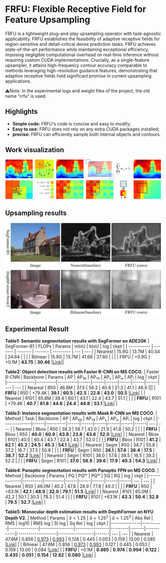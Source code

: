 # FRFU: Flexible Receptive Field for Feature Upsampling

FRFU is a lightweight plug-and-play upsampling operator with task-agnostic applicability. FRFU establishes the feasibility of adaptive receptive fields for region-sensitive and detail-critical dense prediction tasks. FRFU achieves state-of-the-art performance while maintaining exceptional efficiency, imposing negligible computational overhead on real-time inference without requiring custom CUDA implementations. Crucially, as a single-feature upsampler, it attains high-frequency contour accuracy comparable to methods leveraging high-resolution guidance features, demonstrating that adaptive receptive fields hold significant promise in current upsampling applications.

:warning:Note: In the experimental logs and weight files of the project, the old name "rrfu" is used.

## Highlights

- **Simple code:** FRFU's code is concise and easy to modify;
- **Easy to use:** FRFU does not rely on any extra CUDA packages installed;
- **precise:** FRFU can efficiently sample both internal objects and contours.

## Work visualization

![FRFU working principle diagram](/reademeImage/工作原理图.png "FRFU working principle diagram")

## Upsampling results

![Example of Upsampling Feature Results](/reademeImage/特征图.png "Example of Upsampling Feature Results")

## Experimental Result

**Table1: Semantic segmentation results with SegFormer on ADE20K**
| SegFormer-B1 | FLOPs    | Params   | mIoU     | bIoU       |  log  | ckpt  |
| ----------- | ------- | ------- | ------- | --------- | --- | --- |
| Nearest      | 15.9G    | 13.7M    | 40.54    | 24.64      |       |       |
| Bilinear     | 15.9G    | 13.7M    | 41.68    | 27.80      |       |       |
| FRFU         | +0.9G    | +0.1M    | **43.75** | **30.46**      |[Link](https://github.com/yisi-xj/frfu/blob/main/ADE20K_segmentation/segformer_mit-b1-rrfu_160k_ade20k-512x512_log.txt)||

**Table2: Object detection results with Faster R-CNN on MS COCO.**
| Faster R-CNN       | Backbone | Params   | AP   | AP₅₀ | AP₇₅ | APₛ  | APₘ  | APₗ  |  log  | ckpt  |
|--------------|----------|----------|------|------|------|------|------|------| --- | --- |
| Nearest      | R50      | 46.8M    | 37.5 | 58.2 | 40.8 | 21.3 | 41.1 | 48.9 |||
| **FRFU**     | R50      | +79.4K   | **39.1** | **60.5** | **42.5** | **22.8** | **43.0** | **50.5** |[Link](https://github.com/yisi-xj/frfu/blob/main/COCO2017_detection/faster_rcnn_r50_fpn_rrfu_1x_coco.py_log.txt)|       |
| Nearest      | R101     | 65.8M    | 39.4 | 60.1 | 43.1 | 22.4 | 43.7 | 51.1 |       |       |
| **FRFU**     | R101     | +79.4K   | **40.7** | **61.8** | **44.6** | **24.4** | **44.8** | **53.1** |[Link](https://github.com/yisi-xj/frfu/blob/main/COCO2017_detection/faster_rcnn_r101_fpn_rrfu_1x_coco.py_log.txt)|       |

**Table3: Instance segmentation results with Mask R-CNN on MS COCO.**
| Method       | Task | Backbone | AP   | AP₅₀ | AP₇₅ | APₛ  | APₘ  | APₗ  |  log  | ckpt  |
|--------------|------|----------|------|------|------|------|------|------| --- | --- |
| Nearest      | Bbox | R50      | 38.3 | 58.7 | 42.0 | 21.9 | 41.8 | 50.2 |       |       |
| **FRFU**     | Bbox | R50      | **40.0** | **60.9** | **43.8** | **23.8** | **43.6** | **52.0** |[Link](https://github.com/yisi-xj/frfu/blob/main/COCO2017_instance/mask_rcnn_r50_fpn_rrfu_1x_coco_log.txt)|       |
| Nearest      | Bbox | R101     | 40.0 | 60.4 | 43.7 | 22.8 | 43.7 | 52.0 |       |       |
| **FRFU**     | Bbox | R101     | **41.2** | **62.1** | **45.2** | **24.5** | **45.3** | **54.1** |[Link](https://github.com/yisi-xj/frfu/blob/main/COCO2017_instance/mask_rcnn_r101_fpn_rrfu_1x_coco_log.txt)|       |
| Nearest      | Segm | R50      | 34.7 | 55.8 | 37.2 | 16.7 | 37.3 | 50.8 |       |       |
| **FRFU**     | Segm | R50      | **36.1** | **57.6** | **38.4** | **17.5** | **38.7** | **52.2** |[Link](https://github.com/yisi-xj/frfu/blob/main/COCO2017_instance/mask_rcnn_r50_fpn_rrfu_1x_coco_log.txt)|       |
| Nearest      | Segm | R101     | 36.0 | 57.6 | 38.5 | 16.5 | 39.3 | 52.2 |       |       |
| **FRFU**     | Segm | R101     | **37.0** | **58.9** | **39.6** | **17.9** | **40.3** | **54.3** |[Link](https://github.com/yisi-xj/frfu/blob/main/COCO2017_instance/mask_rcnn_r101_fpn_rrfu_1x_coco_log.txt)|       |

**Table4: Panoptic segmentation results with Panoptic FPN on MS COCO.**
| Method       | Backbone | Params   | PQ   | PQᵗʰ | PQˢᵗ | SQ   | RQ   |  log  | ckpt  |
|--------------|----------|----------|------|------|------|------|------| --- | --- |
| Nearest      | R50      | 46.0M    | 40.2 | 47.8 | 28.9 | 77.8 | 49.3 |       |       |
| **FRFU**     | R50      | +63.1K   | **42.1** | **48.9** | **32.0** | **79.1** | **51.5** |[Link](https://github.com/yisi-xj/frfu/blob/main/COCO2017_panoptic/panoptic-fpn_r50_fpn_rrfu_1x_coco_log.txt)|       |
| Nearest      | R101     | 65.0M    | 42.2 | 50.1 | 30.3 | 78.3 | 51.4 |       |       |
| **FRFU**     | R101     | +63.1K   | **43.3** | **50.4** | **32.8** | **79.5** | **52.7** |[Link](https://github.com/yisi-xj/frfu/blob/main/COCO2017_panoptic/panoptic-fpn_r101_fpn_rrfu_1x_coco_log.txt)|       |

**Table5: Monocular depth estimation results with DepthFormer on NYU Depth V2.**
| Method        | Params   | $\delta<1.25$ | $\delta<1.25^2$ | $\delta<1.25^3$ | Abs Rel | RMS   | log10 | RMS log | SI log | Sq Rel |  log  | ckpt  |
|---------------|----------|---------------|-----------------|-----------------|---------|-------|------------|--------------------|------------------|-------| --- | --- |
| Nearest       | 47.6M    | 0.856         | <u>0.973</u>    | <u>0.993</u>    | 0.128   | 0.445 | 0.053      | 0.159              | 13.00            | 0.085 |[Link](https://github.com/yisi-xj/frfu/blob/main/NYUv2_depth/depthformer_swint_w7_nyu_nearest_log.txt)|       |
| Bilinear      | 47.6M    | 0.856         | <u>0.973</u>    | <u>0.993</u>    | 0.127   | 0.445 | 0.053      | 0.159              | 13.00            | 0.084 |[Link](https://github.com/yisi-xj/frfu/blob/main/NYUv2_depth/depthformer_swint_w7_nyu_bilinear_log.txt)|       |
| **FRFU**      | +0.1M    | **0.865**     | **0.974**       | **0.994**       | **0.122** | **0.435** | **0.051** | **0.154**          | **12.62**        | **0.080** |[Link](https://github.com/yisi-xj/frfu/blob/main/NYUv2_depth/depthformer_swint_w7_nyu_rrfu-0.005_log.txt)|       |

